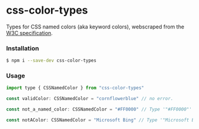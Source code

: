 # css-color-types

Types for CSS named colors (aka keyword colors), webscraped from the <a href="https://www.w3.org/wiki/CSS/Properties/color/keywords">W3C specification</a>.

### Installation

```bash
$ npm i --save-dev css-color-types
```

### Usage

```js
import type { CSSNamedColor } from "css-color-types"

const validColor: CSSNamedColor = "cornflowerblue" // no error.

const not_a_named_color: CSSNamedColor = "#FF0000" // Type '"#FF0000"' is not assignable to type '"black" | "silver" | "gray" | "white" | "maroon" | "red" | "purple" | "fuchsia" | "green" | "lime" | "olive" | "yellow" | "navy" | "blue" | "teal" | "aqua" | "aliceblue" | "antiquewhite" | ... 128 more ... | "yellowgreen"'.

const notAColor: CSSNamedColor = "Microsoft Bing" // Type '"Microsoft Bing"' is not assignable to type '"black" | "silver" etc.
```
